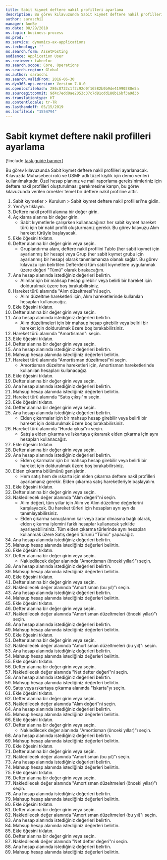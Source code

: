 ```yaml
---
title: Sabit kıymet deftere nakil profilleri ayarlama
description: Bu görev kılavuzunda Sabit kıymet deftere nakil profilleri ayarlanacak.
author: saraschi2
manager: AnnBe
ms.date: 08/29/2018
ms.topic: business-process
ms.prod: ''
ms.service: dynamics-ax-applications
ms.technology: ''
ms.search.form: AssetPosting
audience: Application User
ms.reviewer: twheeloc
ms.search.scope: Core, Operations
ms.search.region: Global
ms.author: saraschi
ms.search.validFrom: 2016-06-30
ms.dyn365.ops.version: Version 7.0.0
ms.openlocfilehash: 286c8732c1f2c92d0f16582b0b9de41990280e5a
ms.sourcegitcommit: 9d4c7edd0ae2053c37c7d81cdd180b16bf3a9d3b
ms.translationtype: HT
ms.contentlocale: tr-TR
ms.lasthandoff: 05/15/2019
ms.locfileid: "1554794"
---
```

# <a name="set-up-fixed-asset-posting-profiles"></a>Sabit kıymet deftere nakil profilleri ayarlama

[!include [task guide banner](../../includes/task-guide-banner.md)]

Bu görev kılavuzunda Sabit kıymet deftere nakil profilleri ayarlanacak.  Kılavuzda Muhasebeci rolü ve USMF adlı tüzel kişilik için demo verileri kullanılmaktadır.  Özel hesap planınız ve mali raporlama gereksinimleriniz için deftere nakil profilleri oluşturulması gerekmesine karşın, bu görev kılavuzunda verilen örnekler temel bir deftere nakil profiline aittir.

1. Sabit kıymetler > Kurulum > Sabit kıymet deftere nakil profilleri'ne gidin.
2. Yeni'ye tıklayın.
3. Deftere nakil profili alanına bir değer girin.
4. Açıklama alanına bir değer girin.
    * Sabit kıymetlerle çalışırken kullanacağınız her sabit kıymet hareket türü için bir nakil profili oluşturmanız gerekir.  Bu görev kılavuzu Alım hareket türüyle başlayacak.  
5. Ekle öğesini tıklatın.
6. Defter alanına bir değer girin veya seçin.
    * Gruplandırma alanı, deftere nakil profilini Tablo (her sabit kıymet için ayarlanmış bir hesap) veya Grup (her sabit kıymet grubu için ayarlanmış bir hesap) olarak tanımlamanıza olanak sağlar.  Bu görev kılavuzu için belirtilen Defterdeki tüm sabit kıymetlere uygulanmak üzere değeri "Tümü" olarak bırakacağım.  
7. Ana hesap alanında istediğiniz değerleri belirtin.
    * Alımlar için bir mahsup hesap girebilir veya belirli bir hareket için doldurulmak üzere boş bırakabilirsiniz.    
8. Hareket türü alanında "Alım düzeltmesi"ni seçin.
    * Alım düzeltme hareketleri için, Alım hareketlerinde kullanılan hesapları kullanacağız.  
9. Ekle öğesini tıklatın.
10. Defter alanına bir değer girin veya seçin.
11. Ana hesap alanında istediğiniz değerleri belirtin.
    * Alım düzeltmeleri için bir mahsup hesap girebilir veya belirli bir hareket için doldurulmak üzere boş bırakabilirsiniz.    
12. Hareket türü alanında "Amortisman"ı seçin.
13. Ekle öğesini tıklatın.
14. Defter alanına bir değer girin veya seçin.
15. Ana hesap alanında istediğiniz değerleri belirtin.
16. Mahsup hesap alanında istediğiniz değerleri belirtin.
17. Hareket türü alanında "Amortisman düzeltmesi"ni seçin.
    * Amortisman düzeltme hareketleri için, Amortisman hareketlerinde kullanılan hesapları kullanacağız.  
18. Ekle öğesini tıklatın.
19. Defter alanına bir değer girin veya seçin.
20. Ana hesap alanında istediğiniz değerleri belirtin.
21. Mahsup hesap alanında istediğiniz değerleri belirtin.
22. Hareket türü alanında "Satış çıkışı"nı seçin.
23. Ekle öğesini tıklatın.
24. Defter alanına bir değer girin veya seçin.
25. Ana hesap alanında istediğiniz değerleri belirtin.
    * Elden çıkarmalar için bir mahsup hesap girebilir veya belirli bir hareket için doldurulmak üzere boş bırakabilirsiniz.  
26. Hareket türü alanında "Hurda çıkışı"nı seçin.
    * Satışla elden çıkarma ve Iskartaya çıkararak elden çıkarma için aynı hesapları kullanacağız.  
27. Ekle öğesini tıklatın.
28. Defter alanına bir değer girin veya seçin.
29. Ana hesap alanında istediğiniz değerleri belirtin.
    * Elden çıkarmalar için bir mahsup hesap girebilir veya belirli bir hareket için doldurulmak üzere boş bırakabilirsiniz.  
30. Elden çıkarma bölümünü genişletin.
    * Hem satış hem de ıskarta için elden çıkarma deftere nakil profilleri ayarlamanız gerekir.  Elden çıkarma satış hareketleriyle başlayalım.  
31. Ekle öğesini tıklatın.
32. Defter alanına bir değer girin veya seçin.
33. Nakledilecek değer alanında "Alım değeri"ni seçin.
    * Alım değeri, tüm yıllar için Alım ve Alım düzeltme değerlerini karşılayacak.  Bu hareket türleri için hesapları ayrı ayrı da tanımlayabilirsiniz.  
    * Elden çıkarma sonuçlarının kar veya zarar olmasına bağlı olarak, elden çıkarma işlemini farklı hesaplar kullanacak şekilde ayarlayabilirsiniz.  Tüm elden çıkarma türlerinde aynı hesapları kullanmak üzere Satış değeri türünü "Tümü" yapacağız.  
34. Ana hesap alanında istediğiniz değerleri belirtin.
35. Mahsup hesap alanında istediğiniz değerleri belirtin.
36. Ekle öğesini tıklatın.
37. Defter alanına bir değer girin veya seçin.
    * Nakledilecek değer alanında "Amortisman (önceki yıllar)"ı seçin.  
38. Ana hesap alanında istediğiniz değerleri belirtin.
39. Mahsup hesap alanında istediğiniz değerleri belirtin.
40. Ekle öğesini tıklatın.
41. Defter alanına bir değer girin veya seçin.
42. Nakledilecek değer alanında "Amortisman (bu yıl)"ı seçin.
43. Ana hesap alanında istediğiniz değerleri belirtin.
44. Mahsup hesap alanında istediğiniz değerleri belirtin.
45. Ekle öğesini tıklatın.
46. Defter alanına bir değer girin veya seçin.
47. Nakledilecek değer alanında "Amortisman düzeltmeleri (önceki yıllar)"ı seçin.
48. Ana hesap alanında istediğiniz değerleri belirtin.
49. Mahsup hesap alanında istediğiniz değerleri belirtin.
50. Ekle öğesini tıklatın.
51. Defter alanına bir değer girin veya seçin.
52. Nakledilecek değer alanında "Amortisman düzeltmeleri (bu yıl)"ı seçin.
53. Ana hesap alanında istediğiniz değerleri belirtin.
54. Mahsup hesap alanında istediğiniz değerleri belirtin.
55. Ekle öğesini tıklatın.
56. Defter alanına bir değer girin veya seçin.
57. Nakledilecek değer alanında "Net defter değeri"ni seçin.
58. Ana hesap alanında istediğiniz değerleri belirtin.
59. Mahsup hesap alanında istediğiniz değerleri belirtin.
60. Satış veya ıskartaya çıkarma alanında "Iskarta"yı seçin.
61. Ekle öğesini tıklatın.
62. Defter alanına bir değer girin veya seçin.
63. Nakledilecek değer alanında "Alım değeri"ni seçin.
64. Ana hesap alanında istediğiniz değerleri belirtin.
65. Mahsup hesap alanında istediğiniz değerleri belirtin.
66. Ekle öğesini tıklatın.
67. Defter alanına bir değer girin veya seçin.
    * Nakledilecek değer alanında "Amortisman (önceki yıllar)"ı seçin.  
68. Ana hesap alanında istediğiniz değerleri belirtin.
69. Mahsup hesap alanında istediğiniz değerleri belirtin.
70. Ekle öğesini tıklatın.
71. Defter alanına bir değer girin veya seçin.
72. Nakledilecek değer alanında "Amortisman (bu yıl)"ı seçin.
73. Ana hesap alanında istediğiniz değerleri belirtin.
74. Mahsup hesap alanında istediğiniz değerleri belirtin.
75. Ekle öğesini tıklatın.
76. Defter alanına bir değer girin veya seçin.
77. Nakledilecek değer alanında "Amortisman düzeltmeleri (önceki yıllar)"ı seçin.
78. Ana hesap alanında istediğiniz değerleri belirtin.
79. Mahsup hesap alanında istediğiniz değerleri belirtin.
80. Ekle öğesini tıklatın.
81. Defter alanına bir değer girin veya seçin.
82. Nakledilecek değer alanında "Amortisman düzeltmeleri (bu yıl)"ı seçin.
83. Ana hesap alanında istediğiniz değerleri belirtin.
84. Mahsup hesap alanında istediğiniz değerleri belirtin.
85. Ekle öğesini tıklatın.
86. Defter alanına bir değer girin veya seçin.
87. Nakledilecek değer alanında "Net defter değeri"ni seçin.
88. Ana hesap alanında istediğiniz değerleri belirtin.
89. Mahsup hesap alanında istediğiniz değerleri belirtin.

